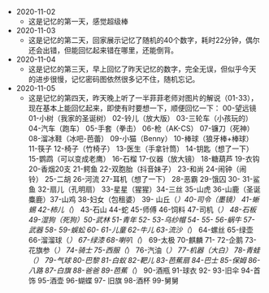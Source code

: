 * 2020-11-02
  * 这是记忆的第一天，感觉超级棒
* 2020-11-03
  * 这是记忆的第二天，回家展示记忆了随机的40个数字，耗时22分钟，偶尔还会出错，但能回忆起来错在哪里，还能倒背。
* 2020-11-04
  * 这是记忆的第三天，早上回忆了昨天记忆的数字，完全无误，但似乎今天的进步很慢，记忆密码图依然很多记不住，随机忘记。
* 2020-11-05
  * 这是记忆的第四天，昨天晚上听了一半菲菲老师对图片的解说（01-33），现在基本上能回忆起来，即使有时要想一下，顺便回忆一下：
  00-望远镜 01-小树（我家的圣诞树） 02-铃儿（放大版） 03-三轮车（小孩玩的） 04-汽车（跑车） 05-手套（拳击） 06-枪（AK-CS） 07-镰刀（死神） 08-溜冰鞋（冰吧-芭蕾） 09-小猫（Benny） 10-棒球（狼牙棒+棒球） 
  11-筷子 12-椅子（竹椅子） 13-医生（手拿针筒） 14-钥匙（想了一下） 15-鹦鹉（可以变成老鹰） 16-石榴 17-仪器（放大镜） 18-糖葫芦 19-衣钩 20-香烟20支 21-鳄鱼 22-双胞胎（抖音妹子） 23-和尚 
  24-闹钟（闹铃） 25-二胡 26-河流 27-耳机（想了一下） 28-恶霸 29-饿囚 30- 31-鲨鱼 32-扇儿（孔明扇） 33-星星（猩猩）34-三丝 35-山虎 36-山鹿（圣诞麋鹿）37-山鸡 38-妇女（包租婆） 39- 山丘（*）40-司令（墨镜）
  41-蜥蜴 42-柿儿（*） 43-石山 44-蛇 45-师傅 46-饲料 47-司机（*） 48-石板 49-湿狗（死狗）50-武林 51-青年 52- 53-乌纱帽 54- 55- 56-蜗牛 57-武器 58- 59-蜈蚣 60- 61-儿童 62-牛儿 63-流沙（*） 64-螺丝 65-绿壶 66-溜溜球（*） 67-绿漆 68-喇叭（*）
  69-太极 70-麒麟 71- 72-企鹅 73-花旗参（*） 74-骑士 75-西服（*） 76-汽油（*） 77-机器（*大白） 78-青蛙（*） 79-气球 80-巴黎 81-白蚁 82-靶儿 83-芭蕉扇 84-巴士 85-保姆 86-八路 87-白旗 88-爸爸 89-芭蕉（*） 90-酒瓶 91-球衣 92- 93-旧伞 94-首饰 95-酒壶 96-蝴蝶 97- 旧旗 98-酒杯 99-舅舅
